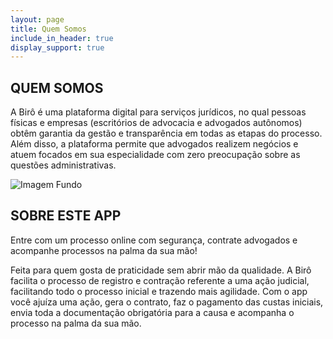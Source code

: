```yaml
---
layout: page
title: Quem Somos
include_in_header: true
display_support: true
---
```


## QUEM SOMOS

A Birô é uma plataforma digital para serviços jurídicos, no qual pessoas físicas e empresas (escritórios de advocacia e advogados autônomos) obtêm garantia da gestão e transparência em todas as etapas do processo. Além disso, a plataforma permite que advogados realizem negócios e atuem focados em sua especialidade com zero preocupação sobre as questões administrativas.

![Imagem Fundo](https://www.biro.digital/assets/alternativeheaderimage.jpg)

## SOBRE ESTE APP

Entre com um processo online com segurança, contrate advogados e acompanhe processos na palma da sua mão! 

Feita para quem gosta de praticidade sem abrir mão da qualidade.
A Birô facilita o processo de registro e contração referente a uma ação judicial, facilitando todo o processo inicial e trazendo mais agilidade. Com o app você ajuíza uma ação, gera o contrato, faz o pagamento das custas iniciais, envia toda a documentação obrigatória para a causa e acompanha o processo na palma da sua mão.

